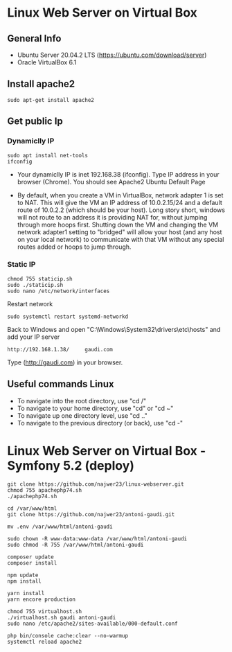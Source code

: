 # Linux Web Server on Virtual Box

## General Info
* Ubuntu Server 20.04.2 LTS (https://ubuntu.com/download/server)
* Oracle VirtualBox 6.1

## Install apache2
```
sudo apt-get install apache2
```

## Get public Ip

### Dynamiclly IP
```
sudo apt install net-tools
ifconfig
```
- Your dynamiclly IP is inet 192.168.38 (ifconfig). Type IP address in your browser (Chrome). You should see Apache2 Ubuntu Default Page

- By default, when you create a VM in VirtualBox, network adapter 1 is set to NAT. This will give the VM an IP address of 10.0.2.15/24 and a default route of 10.0.2.2 (which should be your host). Long story short, windows will not route to an address it is providing NAT for, without jumping through more hoops first. Shutting down the VM and changing the VM network adapter1 setting to "bridged" will allow your host (and any host on your local network) to communicate with that VM without any special routes added or hoops to jump through.

### Static IP

```
chmod 755 staticip.sh
sudo ./staticip.sh
sudo nano /etc/network/interfaces
```

Restart network
```
sudo systemctl restart systemd-networkd
```

Back to Windows and open "C:\Windows\System32\drivers\etc\hosts" and add your IP server
```
http://192.168.1.38/     gaudi.com
```
Type (http://gaudi.com) in your browser.


## Useful commands Linux
- To navigate into the root directory, use "cd /"
- To navigate to your home directory, use "cd" or "cd ~"
- To navigate up one directory level, use "cd .."
- To navigate to the previous directory (or back), use "cd -"

# Linux Web Server on Virtual Box - Symfony 5.2 (deploy)

```
git clone https://github.com/najwer23/linux-webserver.git
chmod 755 apachephp74.sh
./apachephp74.sh

cd /var/www/html
git clone https://github.com/najwer23/antoni-gaudi.git

mv .env /var/www/html/antoni-gaudi

sudo chown -R www-data:www-data /var/www/html/antoni-gaudi
sudo chmod -R 755 /var/www/html/antoni-gaudi

composer update
composer install

npm update
npm install

yarn install
yarn encore production

chmod 755 virtualhost.sh
./virtualhost.sh gaudi antoni-gaudi
sudo nano /etc/apache2/sites-available/000-default.conf

php bin/console cache:clear --no-warmup
systemctl reload apache2
```